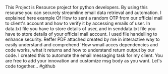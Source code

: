 This Project is Resource project for python developers. By using this resourse you can securely streamline email data retrieval and automation. I explained here example Of How to sent a random OTP from our official mail to client's account and how to verify it by accessing emails of user.
In data.txt file you have to store details of user, and in senddata.txt file you have to store details of your official mail account. I used file handelling to enhance security.
Reffer PDF attached created by me in interactive way to easily understand and comprehend 'How wmail acces dependencies and code works, what it returns and how to understand return output by our code.
I created this to automate the email messaging task for my client. You are free to add your innovation and customize msg body as you want. Let's code together... #github
